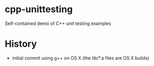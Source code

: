 # cpp-unittesting

Self-contained demo of C++ unit testing examples

# History

- initial commit using g++ on OS X (the lib/*.a files are OS X builds)
